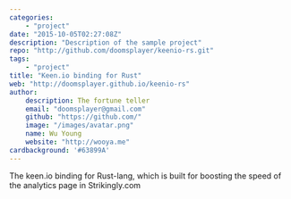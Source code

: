```yaml
---
categories:
    - "project"
date: "2015-10-05T02:27:08Z"
description: "Description of the sample project"
repo: "http://github.com/doomsplayer/keenio-rs.git"
tags:
    - "project"
title: "Keen.io binding for Rust"
web: "http://doomsplayer.github.io/keenio-rs"
author:
    description: The fortune teller
    email: "doomsplayer@gmail.com"
    github: "https://github.com/"
    image: "/images/avatar.png"
    name: Wu Young
    website: "http://wooya.me"
cardbackground: '#63899A'
---
```


The keen.io binding for Rust-lang, which is built for boosting the speed of the analytics page in Strikingly.com
